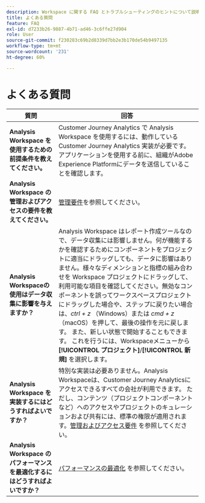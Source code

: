 ```yaml
---
description: Workspace に関する FAQ とトラブルシューティングのヒントについて説明します。
title: よくある質問
feature: FAQ
exl-id: d7233b26-9887-4b71-ad46-3c6ffe27d904
role: User
source-git-commit: f230283c69b2d8339d7bb2e3b170de54b9497135
workflow-type: tm+mt
source-wordcount: '231'
ht-degree: 60%

---
```


# よくある質問

| 質問 | 回答 |
|--- |--- |
| **Analysis Workspace を使用するための前提条件を教えてください。** | Customer Journey Analytics で Analysis Workspace を使用するには、動作している Customer Journey Analytics 実装が必要です。アプリケーションを使用する前に、組織がAdobe Experience Platformにデータを送信していることを確認します。 |
| **Analysis Workspace の管理およびアクセスの要件を教えてください。** | [管理要件](/help/analysis-workspace/workspace-faq/frequently-asked-questions-analysis-workspace.md)を参照してください。 |
| **Analysis Workspaceの使用はデータ収集に影響を与えますか？** | Analysis Workspace はレポート作成ツールなので、データ収集には影響しません。何が機能するかを確認するためにコンポーネントをプロジェクトに適当にドラッグしても、データに影響はありません。様々なディメンションと指標の組み合わせを Workspace プロジェクトにドラッグして、利用可能な項目を確認してください。無効なコンポーネントを誤ってワークスペースプロジェクトにドラッグした場合や、ステップに戻りたい場合は、*ctrl + z* （Windows）または *cmd + z* （macOS）を押して、最後の操作を元に戻します。 また、新しい状態で開始することもできます。 これを行うには、Workspaceメニューから **[!UICONTROL プロジェクト]**/**[!UICONTROL 新規]** を選択します。 |
| **Analysis Workspace を実装するにはどうすればよいですか？** | 特別な実装は必要ありません。Analysis Workspaceは、Customer Journey Analyticsにアクセスできるすべての会社が利用できます。 ただし、コンテンツ（プロジェクトコンポーネントなど）へのアクセスやプロジェクトのキュレーションおよび共有には、標準の権限が適用されます。[管理およびアクセス要件](/help/analysis-workspace/workspace-faq/frequently-asked-questions-analysis-workspace.md) を参照してください。 |
| **Analysis Workspace のパフォーマンスを最適化するにはどうすればよいですか？** | [パフォーマンスの最適化](/help/technotes/optimizing-performance.md) を参照してください。 |
